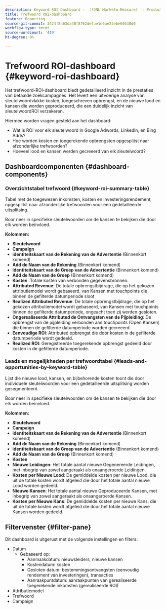 ```yaml
---
description: Keyword ROI Dashboard -  [!DNL Marketo Measure]  - Product
title: Trefwoord ROI-dashboard
feature: Reporting
source-git-commit: 3424f8a63da40f8762defae1e6ae22ebe60530d0
workflow-type: tm+mt
source-wordcount: '419'
ht-degree: 0%

---
```


# Trefwoord ROI-dashboard {#keyword-roi-dashboard}

Het trefwoord-ROI-dashboard biedt gedetailleerd inzicht in de prestaties van betaalde zoekcampagnes. Het levert een uitvoerige analyse van sleutelwoordvlakke kosten, toegeschreven opbrengst, en de nieuwe lood en kansen die worden geproduceerd, die een duidelijk inzicht van sleutelwoordROI verzekeren.

Hiermee worden vragen gesteld aan het dashboard:

* Wat is ROI voor elk sleutelwoord in Google Adwords, Linkedin, en Bing Adds?
* Hoe worden kosten en toegerekende opbrengsten opgesplitst naar afzonderlijke trefwoorden?
* Hoeveel lood en kansen werden gecreeerd van elk sleutelwoord?

## Dashboardcomponenten {#dashboard-components}

### Overzichtstabel trefwoord {#keyword-roi-summary-table}

Tabel met de toegewezen inkomsten, kosten en investeringsrendement, opgesplitst naar afzonderlijke trefwoorden voor een gedetailleerde uitsplitsing.

Boor neer in specifieke sleutelwoorden om de kansen te bekijken die door elk worden beïnvloed.

**Kolommen:**

* **Sleutelwoord**
* **Campaign**
* **identiteitskaart van de Rekening van de Advertentie** (Binnenkort komend)
* **Add de Naam van de Rekening** (Binnenkort komend)
* **identiteitskaart van de Groep van de Advertentie** (Binnenkort komend)
* **Add de Naam van de Groep** (Binnenkort komend)
* **Kosten**: Totale kosten van verbonden gegevensbronnen.
* **Attributed Revenue**: De totale opbrengstbijdrage, die op het gekozen attributiemodel wordt gebaseerd, van Kansen met touchpoints die binnen de gefilterde datumperiode sloot
* **Realized Attributed Revenue**: De totale opbrengstbijdrage, die op het gekozen attributiemodel wordt gebaseerd, van Kansen met touchpoints binnen de gefilterde datumperiode, ongeacht toen zij werden gesloten.
* **Ongerealiseerde Attributed de Ontvangsten van de Pijpleiding**: De opbrengst van de pijpleiding verbonden aan touchpoints (Open Kansen) die binnen de gefilterde datumperiode worden gecreeerd.
* **Eenvoudige ROI**: Attributed opbrengst die door kosten in de gefilterde datumperiode wordt gedeeld.
* **Realized ROI**: Geregistreerde toegerekende opbrengst gedeeld door kosten in de gefilterde datumperiode.

### Leads en mogelijkheden per trefwoordtabel {#leads-and-opportunities-by-keyword-table}

Lijst die nieuwe lood, kansen, en bijbehorende kosten toont die door individuele sleutelwoorden voor een gedetailleerde uitsplitsing worden gesegmenteerd.

Boor neer in specifieke sleutelwoorden om de kansen te bekijken die door elk worden beïnvloed.

**Kolommen:**

* **Sleutelwoord**
* **Campaign**
* **identiteitskaart van de Rekening van de Advertentie** (Binnenkort komend)
* **Add de Naam van de Rekening** (Binnenkort komend)
* **identiteitskaart van de Groep van de Advertentie** (Binnenkort komend)
* **Add de Naam van de Groep** (Binnenkort komend)
* **Kosten**
* **Nieuwe Leidingen**: Het totale aantal nieuwe Gegenereerde Leidingen, met inbegrip van zowel aangeraakt als onaangeroerde Leidingen.
* **Kosten per Nieuwe Lood**: De gemiddelde kosten per nieuwe Lood, die uit de totale kosten wordt afgeleid die door het totale aantal nieuwe Lood worden gedeeld.
* **Nieuwe Kansen**: Het totale aantal nieuwe Geproduceerde Kansen, met inbegrip van zowel aangeraakt als onaangeroerde Kansen.
* **Kosten per Nieuwe Kans**: De gemiddelde kosten per nieuwe Kans, die uit de totale kosten wordt afgeleid die door het totale aantal nieuwe Kansen worden gedeeld.

## Filtervenster {#filter-pane}

Dit dashboard is uitgerust met de volgende instellingen en filters:

* Datum
   * Gebaseerd op:
      * Aanmaakdatum: nieuwsleiders, nieuwe kansen
      * Kostendatum: kosten
      * Gesloten datum: bestemmingsontvangsten (eenvoudig rendement van investeringen), transacties
      * Aanraakpuntdatum: aanraakpunten van gerealiseerde toegerekende inkomsten (gerealiseerde ROI)
* Attributiemodel
* Trefwoord
* Campaign
